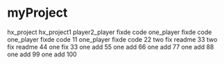 # myProject
hx_project
hx_project1
player2_player fixde code
one_player fixde code
one_player fixde code 11
one_player fixde code 22
two fix readme 33
two fix readme 44
one fix 33
one add 55
one add 66
one add 77
one add 88
one add 99
one add 100